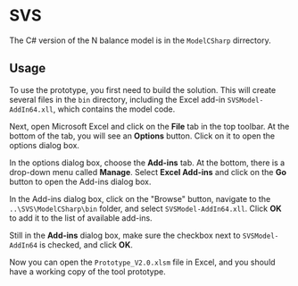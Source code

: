 # SVS

The C# version of the N balance model is in the `ModelCSharp` dirrectory.

## Usage

To use the prototype, you first need to build the solution. This will create several files in the `bin` directory, including the Excel add-in `SVSModel-AddIn64.xll`, which contains the model code.

Next, open Microsoft Excel and click on the **File** tab in the top toolbar. At the bottom of the tab, you will see an **Options** button. Click on it to open the options dialog box.

In the options dialog box, choose the **Add-ins** tab. At the bottom, there is a drop-down menu called **Manage**. Select **Excel Add-ins** and click on the **Go** button to open the Add-ins dialog box.

In the Add-ins dialog box, click on the "Browse" button, navigate to the `..\SVS\ModelCSharp\bin` folder, and select `SVSModel-AddIn64.xll`. Click **OK** to add it to the list of available add-ins.

Still in the **Add-ins** dialog box, make sure the checkbox next to `SVSModel-AddIn64` is checked, and click **OK**.

Now you can open the `Prototype_V2.0.xlsm` file in Excel, and you should have a working copy of the tool prototype.

